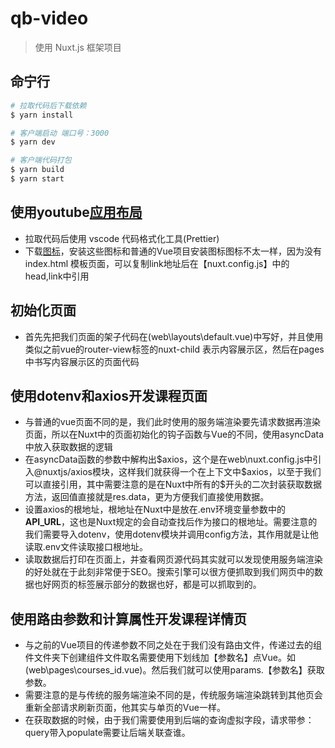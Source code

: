 # qb-video

> 使用 Nuxt.js 框架项目

## 命宁行

``` bash
# 拉取代码后下载依赖
$ yarn install

# 客户端启动 端口号：3000
$ yarn dev

# 客户端代码打包
$ yarn build
$ yarn start

```

## 使用youtube[应用布局](https://vuetifyjs.com/zh-Hans/getting-started/pre-made-layouts)
- 拉取代码后使用 vscode 代码格式化工具(Prettier)
- 下载[图标](https://vuetifyjs.com/en/customization/icons#install-material-icons)，安装这些图标和普通的Vue项目安装图标图标不太一样，因为没有index.html 模板页面，可以复制link地址后在【nuxt.config.js】中的head,link中引用

##  初始化页面
* 首先先把我们页面的架子代码在(web\layouts\default.vue)中写好，并且使用类似之前vue的router-view标签的nuxt-child 表示内容展示区，然后在pages中书写内容展示区的页面代码

##  使用dotenv和axios开发课程页面
* 与普通的vue页面不同的是，我们此时使用的服务端渲染要先请求数据再渲染页面，所以在Nuxt中的页面初始化的钩子函数与Vue的不同，使用asyncData中放入获取数据的逻辑
* 在asyncData函数的参数中解构出$axios，这个是在web\nuxt.config.js中引入@nuxtjs/axios模块，这样我们就获得一个在上下文中$axios，以至于我们可以直接引用，其中需要注意的是在Nuxt中所有的$开头的二次封装获取数据方法，返回值直接就是res.data，更为方便我们直接使用数据。
* 设置axios的根地址，根地址在Nuxt中是放在.env环境变量参数中的<b>API_URL</b>，这也是Nuxt规定的会自动查找后作为接口的根地址。需要注意的我们需要导入dotenv，使用dotenv模块并调用config方法，其作用就是让他读取.env文件读取接口根地址。
* 读取数据后打印在页面上，并查看网页源代码其实就可以发现使用服务端渲染的好处就在于此刻非常便于SEO。搜索引擎可以很方便抓取到我们网页中的数据也好网页的标签展示部分的数据也好，都是可以抓取到的。

##  使用路由参数和计算属性开发课程详情页
* 与之前的Vue项目的传递参数不同之处在于我们没有路由文件，传递过去的组件文件夹下创建组件文件取名需要使用下划线加【参数名】点Vue。如(web\pages\courses\_id.vue)。然后我们就可以使用params.【参数名】获取参数。
* 需要注意的是与传统的服务端渲染不同的是，传统服务端渲染跳转到其他页会重新全部请求刷新页面，他其实与单页的Vue一样。
* 在获取数据的时候，由于我们需要使用到后端的查询虚拟字段，请求带参：query带入populate需要让后端关联查谁。



